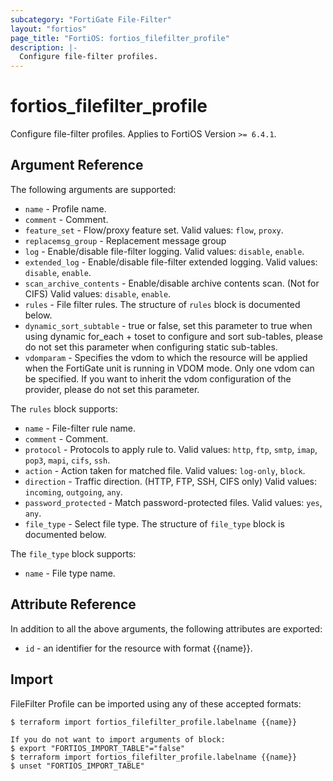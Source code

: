 ```yaml
---
subcategory: "FortiGate File-Filter"
layout: "fortios"
page_title: "FortiOS: fortios_filefilter_profile"
description: |-
  Configure file-filter profiles.
---
```


# fortios_filefilter_profile
Configure file-filter profiles. Applies to FortiOS Version `>= 6.4.1`.

## Argument Reference

The following arguments are supported:

* `name` - Profile name.
* `comment` - Comment.
* `feature_set` - Flow/proxy feature set. Valid values: `flow`, `proxy`.
* `replacemsg_group` - Replacement message group
* `log` - Enable/disable file-filter logging. Valid values: `disable`, `enable`.
* `extended_log` - Enable/disable file-filter extended logging. Valid values: `disable`, `enable`.
* `scan_archive_contents` - Enable/disable archive contents scan. (Not for CIFS) Valid values: `disable`, `enable`.
* `rules` - File filter rules. The structure of `rules` block is documented below.
* `dynamic_sort_subtable` - true or false, set this parameter to true when using dynamic for_each + toset to configure and sort sub-tables, please do not set this parameter when configuring static sub-tables.
* `vdomparam` - Specifies the vdom to which the resource will be applied when the FortiGate unit is running in VDOM mode. Only one vdom can be specified. If you want to inherit the vdom configuration of the provider, please do not set this parameter.

The `rules` block supports:

* `name` - File-filter rule name.
* `comment` - Comment.
* `protocol` - Protocols to apply rule to. Valid values: `http`, `ftp`, `smtp`, `imap`, `pop3`, `mapi`, `cifs`, `ssh`.
* `action` - Action taken for matched file. Valid values: `log-only`, `block`.
* `direction` - Traffic direction. (HTTP, FTP, SSH, CIFS only) Valid values: `incoming`, `outgoing`, `any`.
* `password_protected` - Match password-protected files. Valid values: `yes`, `any`.
* `file_type` - Select file type. The structure of `file_type` block is documented below.

The `file_type` block supports:

* `name` - File type name.


## Attribute Reference

In addition to all the above arguments, the following attributes are exported:
* `id` - an identifier for the resource with format {{name}}.

## Import

FileFilter Profile can be imported using any of these accepted formats:
```
$ terraform import fortios_filefilter_profile.labelname {{name}}

If you do not want to import arguments of block:
$ export "FORTIOS_IMPORT_TABLE"="false"
$ terraform import fortios_filefilter_profile.labelname {{name}}
$ unset "FORTIOS_IMPORT_TABLE"
```
